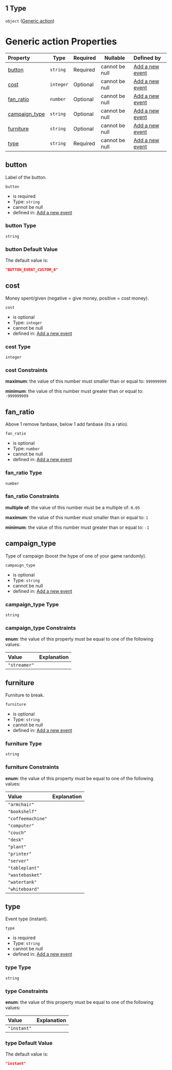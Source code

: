 ## 1 Type

`object` ([Generic action](add-event-anyof-random-event-properties-actions-items-anyof-generic-action.md))

# Generic action Properties

| Property                        | Type      | Required | Nullable       | Defined by                                                                                                                                                                                                    |
| :------------------------------ | --------- | -------- | -------------- | :------------------------------------------------------------------------------------------------------------------------------------------------------------------------------------------------------------ |
| [button](#button)               | `string`  | Required | cannot be null | [Add a new event](add-event-anyof-random-event-properties-actions-items-anyof-generic-action-properties-button.md "add-event.json#/anyOf/0/properties/actions/items/anyOf/1/properties/button")               |
| [cost](#cost)                   | `integer` | Optional | cannot be null | [Add a new event](add-event-anyof-random-event-properties-actions-items-anyof-generic-action-properties-cost.md "add-event.json#/anyOf/0/properties/actions/items/anyOf/1/properties/cost")                   |
| [fan_ratio](#fan_ratio)         | `number`  | Optional | cannot be null | [Add a new event](add-event-anyof-random-event-properties-actions-items-anyof-generic-action-properties-fan_ratio.md "add-event.json#/anyOf/0/properties/actions/items/anyOf/1/properties/fan_ratio")         |
| [campaign_type](#campaign_type) | `string`  | Optional | cannot be null | [Add a new event](add-event-anyof-random-event-properties-actions-items-anyof-generic-action-properties-campaign_type.md "add-event.json#/anyOf/0/properties/actions/items/anyOf/1/properties/campaign_type") |
| [furniture](#furniture)         | `string`  | Optional | cannot be null | [Add a new event](add-event-anyof-random-event-properties-actions-items-anyof-generic-action-properties-furniture.md "add-event.json#/anyOf/0/properties/actions/items/anyOf/1/properties/furniture")         |
| [type](#type)                   | `string`  | Required | cannot be null | [Add a new event](add-event-anyof-random-event-properties-actions-items-anyof-generic-action-properties-type.md "add-event.json#/anyOf/0/properties/actions/items/anyOf/1/properties/type")                   |

## button

Label of the button.


`button`

-   is required
-   Type: `string`
-   cannot be null
-   defined in: [Add a new event](add-event-anyof-random-event-properties-actions-items-anyof-generic-action-properties-button.md "add-event.json#/anyOf/0/properties/actions/items/anyOf/1/properties/button")

### button Type

`string`

### button Default Value

The default value is:

```json
"BUTTON_EVENT_CUSTOM_0"
```

## cost

Money spent/given (negative = give money, positive = cost money).


`cost`

-   is optional
-   Type: `integer`
-   cannot be null
-   defined in: [Add a new event](add-event-anyof-random-event-properties-actions-items-anyof-generic-action-properties-cost.md "add-event.json#/anyOf/0/properties/actions/items/anyOf/1/properties/cost")

### cost Type

`integer`

### cost Constraints

**maximum**: the value of this number must smaller than or equal to: `999999999`

**minimum**: the value of this number must greater than or equal to: `-999999999`

## fan_ratio

Above 1 remove fanbase, below 1 add fanbase (its a ratio).


`fan_ratio`

-   is optional
-   Type: `number`
-   cannot be null
-   defined in: [Add a new event](add-event-anyof-random-event-properties-actions-items-anyof-generic-action-properties-fan_ratio.md "add-event.json#/anyOf/0/properties/actions/items/anyOf/1/properties/fan_ratio")

### fan_ratio Type

`number`

### fan_ratio Constraints

**multiple of**: the value of this number must be a multiple of: `0.05`

**maximum**: the value of this number must smaller than or equal to: `1`

**minimum**: the value of this number must greater than or equal to: `-1`

## campaign_type

Type of campaign (boost the hype of one of your game randomly).


`campaign_type`

-   is optional
-   Type: `string`
-   cannot be null
-   defined in: [Add a new event](add-event-anyof-random-event-properties-actions-items-anyof-generic-action-properties-campaign_type.md "add-event.json#/anyOf/0/properties/actions/items/anyOf/1/properties/campaign_type")

### campaign_type Type

`string`

### campaign_type Constraints

**enum**: the value of this property must be equal to one of the following values:

| Value        | Explanation |
| :----------- | ----------- |
| `"streamer"` |             |

## furniture

Furniture to break.


`furniture`

-   is optional
-   Type: `string`
-   cannot be null
-   defined in: [Add a new event](add-event-anyof-random-event-properties-actions-items-anyof-generic-action-properties-furniture.md "add-event.json#/anyOf/0/properties/actions/items/anyOf/1/properties/furniture")

### furniture Type

`string`

### furniture Constraints

**enum**: the value of this property must be equal to one of the following values:

| Value             | Explanation |
| :---------------- | ----------- |
| `"armchair"`      |             |
| `"bookshelf"`     |             |
| `"coffeemachine"` |             |
| `"computer"`      |             |
| `"couch"`         |             |
| `"desk"`          |             |
| `"plant"`         |             |
| `"printer"`       |             |
| `"server"`        |             |
| `"tableplant"`    |             |
| `"wastebasket"`   |             |
| `"watertank"`     |             |
| `"whiteboard"`    |             |

## type

Event type (instant).


`type`

-   is required
-   Type: `string`
-   cannot be null
-   defined in: [Add a new event](add-event-anyof-random-event-properties-actions-items-anyof-generic-action-properties-type.md "add-event.json#/anyOf/0/properties/actions/items/anyOf/1/properties/type")

### type Type

`string`

### type Constraints

**enum**: the value of this property must be equal to one of the following values:

| Value       | Explanation |
| :---------- | ----------- |
| `"instant"` |             |

### type Default Value

The default value is:

```json
"instant"
```
